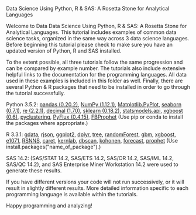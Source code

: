 Data Science Using Python, R & SAS: A Rosetta Stone for Analytical Languages

Welcome to Data Data Science Using Python, R & SAS: A Rosetta Stone for Analytical Languages. This tutorial includes examples of common data science tasks, organized in the same way across 3 data science languages. Before beginning this tutorial please check to make sure you have an updated version of Python, R and SAS installed. 

To the extent possible, all three tutorials follow the same progression and can be compared by example number. The tutorials also include extensive helpful links to the documentation for the programming languages. All data used in these examples is included in this folder as well. Finally, there are several Python & R packages that need to be installed in order to go through the tutorial successfully.

Python 3.5.2: <a href="http://pandas.pydata.org/">pandas (0.20.2)</a>, <a href="http://www.numpy.org/">NumPy (1.12.1)</a>, <a href="https://matplotlib.org/api/pyplot_api.html">Matplotlib.PyPlot</a>, <a href="https://seaborn.pydata.org/">seaborn (0.7.1)</a>, <a href=https://docs.python.org/2/library/re.html#module-re>re (2.2.1)</a>, <a href="https://docs.python.org/2/library/decimal.html">decimal (1.70)</a>, <a href="http://scikit-learn.org/stable/">sklearn (0.18.2)</a>, <a href="http://www.statsmodels.org/stable/index.html">statsmodels.api</a>, <a href="http://xgboost.readthedocs.io/en/latest/python/python_intro.html">xgboost (0.6)</a>, <a href="http://pythonhosted.org/pyclustering/">pyclustering</a>, <a href="http://www.pyflux.com/docs/">PyFlux (0.4.15)</a>, <a href="https://facebookincubator.github.io/prophet/docs/quick_start.html#python-api">FBProphet</a>
(Use pip or conda to install the packages where appropriate.)

R 3.3.1: <a href="https://cran.r-project.org/web/packages/gdata/gdata.pdf">gdata</a>, <a href="https://cran.r-project.org/web/packages/rjson/rjson.pdf">rjson</a>, <a href="https://cran.r-project.org/web/packages/ggplot2/ggplot2.pdf">ggplot2</a>, <a href="https://cran.r-project.org/web/packages/dplyr/dplyr.pdf">dplyr</a>, <a href="https://cran.r-project.org/web/packages/tree/tree.pdf">tree</a>, <a href="https://cran.r-project.org/web/packages/randomForest/randomForest.pdf">randomForest</a>, <a href="https://cran.r-project.org/web/packages/gbm/gbm.pdf">gbm</a>, <a href="https://cran.r-project.org/web/packages/xgboost/xgboost.pdf">xgboost</a>, <a href="https://cran.r-project.org/web/packages/e1071/e1071.pdf">e1071</a>, <a href="https://cran.r-project.org/web/packages/RSNNS/RSNNS.pdf">RSNNS</a>, <a href="https://cran.r-project.org/web/packages/caret/caret.pdf">caret</a>, <a href="https://cran.r-project.org/web/packages/kernlab/kernlab.pdf">kernlab</a>, <a href="https://cran.r-project.org/web/packages/dbscan/dbscan.pdf">dbscan</a>, <a href="https://cran.r-project.org/web/packages/kohonen/kohonen.pdf">kohonen</a>, <a href="https://cran.r-project.org/web/packages/forecast/forecast.pdf">forecast</a>, <a href="https://facebookincubator.github.io/prophet/docs/quick_start.html#r-api">prophet</a>
(Use install.packages("name_of_package").)

SAS 14.2: (SAS/STAT 14.2, SAS/ETS 14.2, SAS/OR 14.2, SAS/IML 14.2, SAS/QC 14.2), and SAS Enterprise Miner Workstation 14.2 were used to generate these results. 

If you have different versions your code will not run successively, or it will result in slightly different results. More detailed information specific to each programming language is available within the tutorials.

Happy programming and analyzing!
